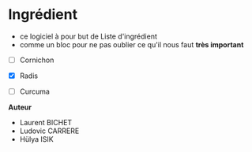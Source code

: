 # Ingrédient
* ce logiciel à pour but de Liste d'ingrédient
* comme un bloc pour ne pas oublier ce qu'il nous faut
**très important**

* [ ] Cornichon

* [x] Radis

* [ ] Curcuma 


**Auteur** 

- Laurent BICHET
- Ludovic CARRERE
- Hülya ISIK
